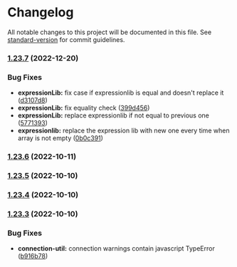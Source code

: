 # Changelog

All notable changes to this project will be documented in this file. See [standard-version](https://github.com/conventional-changelog/standard-version) for commit guidelines.

### [1.23.7](https://github.com/rabix/cwl-ts/compare/1.23.6...1.23.7) (2022-12-20)


### Bug Fixes

* **expressionLib:** fix case if expressionlib is equal and doesn't replace it ([d3107d8](https://github.com/rabix/cwl-ts/commit/d3107d8b0e72361b074fcc0823fb29baa774f1fb))
* **expressionLib:** fix equality check ([399d456](https://github.com/rabix/cwl-ts/commit/399d456fc4bbcef157e90fa5695cffc3c883c36a))
* **expressionLib:** replace expressionlib if not equal to previous one ([5771393](https://github.com/rabix/cwl-ts/commit/5771393564a23148b79a8c43f6f3efc47cac27de))
* **expressionlib:** replace the expression lib with new one every time when array is not empty ([0b0c391](https://github.com/rabix/cwl-ts/commit/0b0c391aed8aa8fd7509a68f504c170fe16302e2))

### [1.23.6](https://github.com/rabix/cwl-ts/compare/1.23.5...1.23.6) (2022-10-11)

### [1.23.5](https://github.com/rabix/cwl-ts/compare/1.23.3...1.23.5) (2022-10-10)

### [1.23.4](https://github.com/rabix/cwl-ts/compare/1.23.3...1.23.4) (2022-10-10)

### [1.23.3](https://github.com/rabix/cwl-ts/compare/1.23.2...1.23.3) (2022-10-10)


### Bug Fixes

* **connection-util:** connection warnings contain javascript TypeError ([b916b78](https://github.com/rabix/cwl-ts/commit/b916b7831ff2609c6247d49e19ef5b5d584eedfe))
